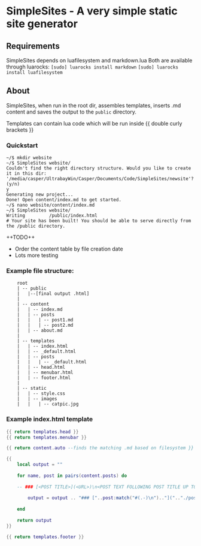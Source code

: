 # SimpleSites - A very simple static site generator

## Requirements
SimpleSites depends on luafilesystem and markdown.lua
Both are available through luarocks:
`[sudo] luarocks install markdown`
`[sudo] luarocks install luafilesystem`


## About
SimpleSites, when run in the root dir, assembles templates, inserts .md content
and saves the output to the `public` directory.

Templates can contain lua code which will be run inside {{ double curly brackets }}

### Quickstart
```console
~/$ mkdir website
~/$ SimpleSites website/
Couldn't find the right directory structure. Would you like to create it in this dir:
'/media/casper/UltrabayWin/Casper/Documents/Code/SimpleSites/newsite'?  (y/n)
y
Generating new project...                                                                          
Done! Open content/index.md to get started.
~/$ nano website/content/index.md
~/$ SimpleSites website/
Writing         /public/index.html
# Your site has been built! You should be able to serve directly from the /public directory.
```

++TODO++
* Order the content table by file creation date
* Lots more testing



### Example file structure:

```
	root
	| -- public
	|	|--[final output .html]
	|
	| -- content
	|	| -- index.md
	|	| -- posts
	|	|	| -- post1.md
	|	|	| -- post2.md
	|	| -- about.md
	|
	| -- templates
	|	| -- index.html
	|	| -- _default.html
	|	| -- posts
	|	|	| -- _default.html
	|	| -- head.html
	|	| -- menubar.html
	|	| -- footer.html
	|
	| -- static
	|	| -- style.css
	|	| -- images
	|	|	| -- catpic.jpg
```


### Example index.html template
``` lua
{{ return templates.head }}
{{ return templates.menubar }}

{{ return content.auto --finds the matching .md based on filesystem }}

{{
	local output = ""
	
	for name, post in pairs(content.posts) do
	
	-- ### [<POST TITLE>](<URL>)\n<POST TEXT FOLLOWING POST TITLE UP TO 144 CHARS>
	
		output = output .. "### ["..post:match("#(.-)\n").."](".."./posts/"..name..".html)\n\t"..post:match("#.-\n(.*)"):sub(1, 144)
		
	end
	
	return output
}}

{{ return templates.footer }}
```
